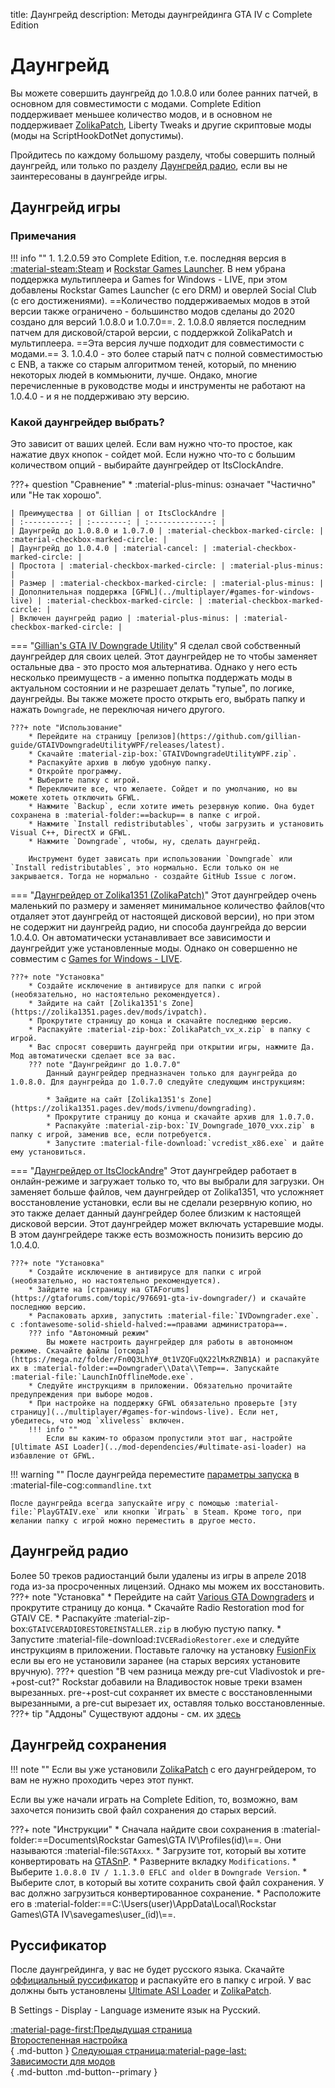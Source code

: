 title: Даунгрейд
description: Методы даунгрейдинга GTA IV с Complete Edition

# Даунгрейд
Вы можете совершить даунгрейд до 1.0.8.0 или более ранних патчей, в основном для совместимости с модами. Complete Edition поддерживает меньшее количество модов, и в основном не поддерживает [ZolikaPatch](essential-modding/zolikapatch.md), Liberty Tweaks и другие скриптовые моды (моды на ScriptHookDotNet допустимы).

Пройдитесь по каждому большому разделу, чтобы совершить полный даунгрейд, или только по разделу [Даунгрейд радио](#_4), если вы не заинтересованы в даунгрейде игры.

## Даунгрейд игры
### Примечания
!!! info ""
	1. 1.2.0.59 это Complete Edition, т.е. последняя версия в [:material-steam:Steam](https://store.steampowered.com/app/12210/) и [Rockstar Games Launcher](https://store.rockstargames.com/game/buy-grand-theft-auto-iv). В нем убрана поддержка мультиплеера и Games for Windows - LIVE, при этом добавлены Rockstar Games Launcher (с его DRM) и оверлей Social Club (с его достижениями). ==Количество поддерживаемых модов в этой версии также ограничено - большинство модов сделаны до 2020 создано для версий 1.0.8.0 и 1.0.7.0==.
	2. 1.0.8.0 является последним патчем для дисковой/старой версии, с поддержкой ZolikaPatch и мультиплеера. ==Эта версия лучше подходит для совместимости с модами.==
    3. 1.0.4.0 - это более старый патч с полной совместимостью с ENB, а также со старым алгоритмом теней, который, по мнению некоторых людей в коммьюнити, лучше. Ондако, многие перечисленные в руководстве моды и инструменты не работают на 1.0.4.0 - и я не поддерживаю эту версию.

### Какой даунгрейдер выбрать?
Это зависит от ваших целей. Если вам нужно что-то простое, как нажатие двух кнопок - сойдет мой. Если нужно что-то с большим количеством опций - выбирайте даунгрейдер от ItsClockAndre.

???+ question "Сравнение"
    * :material-plus-minus: означает "Частично" или "Не так хорошо".

    | Преимущества | от Gillian | от ItsClockAndre |
    | :----------: | :--------: | :--------------: |
    | Даунгрейд до 1.0.8.0 и 1.0.7.0 | :material-checkbox-marked-circle: | :material-checkbox-marked-circle: |
    | Даунгрейд до 1.0.4.0 | :material-cancel: | :material-checkbox-marked-circle: |
    | Простота | :material-checkbox-marked-circle: | :material-plus-minus: |
    | Размер | :material-checkbox-marked-circle: | :material-plus-minus: |
    | Дополнительная поддержка [GFWL](../multiplayer/#games-for-windows-live) | :material-checkbox-marked-circle: | :material-checkbox-marked-circle: |
    | Включен даунгрейд радио | :material-plus-minus: | :material-checkbox-marked-circle: |

=== "[Gillian's GTA IV Downgrade Utility](https://github.com/gillian-guide/GTAIVDowngradeUtilityWPF)"
    Я сделал свой собственный даунгрейдер для своих целей. Этот даунгрейдер не то чтобы заменяет остальные два - это просто моя альтернатива. Однако у него есть несколько преимуществ - а именно попытка поддержать моды в актуальном состоянии и не разрешает делать "тупые", по логике, даунгрейды. Вы также можете просто открыть его, выбрать папку и нажать `Downgrade`, не переключая ничего другого.

    ???+ note "Использование"
        * Перейдите на страницу [релизов](https://github.com/gillian-guide/GTAIVDowngradeUtilityWPF/releases/latest).
        * Скачайте :material-zip-box:`GTAIVDowngradeUtilityWPF.zip`.
        * Распакуйте архив в любую удобную папку.
        * Откройте программу.
        * Выберите папку с игрой.
        * Переключите все, что желаете. Сойдет и по умолчанию, но вы можете хотеть отключить GFWL.
        * Нажмите `Backup`, если хотите иметь резервную копию. Она будет сохранена в :material-folder:==backup== в папке с игрой.
        * Нажмите `Install redistributables`, чтобы загрузить и установить Visual C++, DirectX и GFWL.
        * Нажмите `Downgrade`, чтобы, ну, сделать даунгрейд.

        Инструмент будет зависать при использовании `Downgrade` или `Install redistributables`, это нормально. Если только он не закрывается. Тогда не нормально - создайте GitHub Issue с логом.

=== "[Даунгрейдер от Zolika1351 (ZolikaPatch)](https://zolika1351.pages.dev/mods/ivpatch)"
    Этот даунгрейдер очень маленький по размеру и заменяет минимальное количество файлов(что отдаляет этот даунгрейд от настоящей дисковой версии), но при этом не содержит ни даунгрейд радио, ни способа даунгрейда до версии 1.0.4.0. Он автоматически устанавливает все зависимости и даунгрейдит уже установленные моды. Однако он совершенно не совместим с [Games for Windows - LIVE](../multiplayer/#games-for-windows-live).

    ???+ note "Установка"
        * Создайте исключение в антивирусе для папки с игрой (необязательно, но настоятельно рекомендуется).
        * Зайдите на сайт [Zolika1351's Zone](https://zolika1351.pages.dev/mods/ivpatch).
        * Прокрутите страницу до конца и скачайте последнюю версию.
        * Распакуйте :material-zip-box:`ZolikaPatch_vx_x.zip` в папку с игрой.
        * Вас спросят совершить даунгрейд при открытии игры, нажмите Да. Мод автоматически сделает все за вас.
        ??? note "Даунгрейдинг до 1.0.7.0"
            Данный даунгрейдер предназначен только для даунгрейда до 1.0.8.0. Для даунгрейда до 1.0.7.0 следуйте следующим инструкциям:
            
            * Зайдите на сайт [Zolika1351's Zone](https://zolika1351.pages.dev/mods/ivmenu/downgrading).
            * Прокрутите страницу до конца и скачайте архив для 1.0.7.0. 
            * Распакуйте :material-zip-box:`IV_Downgrade_1070_vxx.zip` в папку с игрой, заменив все, если потребуется.
            * Запустите :material-file-download:`vcredist_x86.exe` и дайте ему установиться.

=== "[Даунгрейдер от ItsClockAndre](https://gtaforums.com/topic/976691-gta-iv-downgrader/)"
    Этот даунгрейдер работает в онлайн-режиме и загружает только то, что вы выбрали для загрузки. Он заменяет больше файлов, чем даунгрейдер от Zolika1351, что усложняет восстановление установки, если вы не сделали резервную копию, но это также делает данный даунгрейдер более близким к настоящей дисковой версии. Этот даунгрейдер может включать устаревшие моды. В этом даунгрейдере также есть возможность понизить версию до 1.0.4.0.

    ???+ note "Установка"
        * Создайте исключение в антивирусе для папки с игрой (необязательно, но настоятельно рекомендуется).
        * Зайдите на [страницу на GTAForums](https://gtaforums.com/topic/976691-gta-iv-downgrader/) и скачайте последнюю версию.
        * Распаковать архив, запустить :material-file:`IVDowngrader.exe`. с :fontawesome-solid-shield-halved:==правами администратора==.
        ??? info "Автономный режим"
            Вы можете настроить даунгрейдер для работы в автономном режиме. Скачайте файлы [отсюда](https://mega.nz/folder/Fn0Q3LhY#_0t1VZQFuQX22lMxRZNB1A) и распакуйте их в :material-folder:==Downgrader\\Data\\Temp==. Запускайте :material-file:`LaunchInOfflineMode.exe`.
        * Следуйте инструкциям в приложении. Обязательно прочитайте предупреждения при выборе модов.
        * При настройке на поддержку GFWL обязательно проверьте [эту страницу](../multiplayer/#games-for-windows-live). Если нет, убедитесь, что мод `xliveless` включен.
        !!! info ""
            Если вы каким-то образом пропустили этот шаг, настройте [Ultimate ASI Loader](../mod-dependencies/#ultimate-asi-loader) на избавление от GFWL.

!!! warning ""
    После даунгрейда переместите [параметры запуска](additional-setup.md) в :material-file-cog:`commandline.txt`

    После даунгрейда всегда запускайте игру с помощью :material-file:`PlayGTAIV.exe` или кнопки `Играть` в Steam. Кроме того, при желании папку с игрой можно переместить в другое место.

## Даунгрейд радио
Более 50 треков радиостанций были удалены из игры в апреле 2018 года из-за просроченных лицензий. Однако мы можем их восстановить.
???+ note "Установка"
    * Перейдите на сайт [Various GTA Downgraders](http://downgraders.rockstarvision.com/) и прокрутите страницу до конца.
    * Скачайте Radio Restoration mod for GTAIV CE.
    * Распакуйте :material-zip-box:`GTAIVCERADIORESTOREINSTALLER.zip` в любую пустую папку.
    * Запустите :material-file-download:`IVCERadioRestorer.exe` и следуйте инструкциям в приложении. Поставьте галочку на установку [FusionFix](essential-modding/fusionfix.md) если вы его не установили заранее (на старых версиях установите вручную).
    ???+ question "В чем разница между pre-cut Vladivostok и pre-+post-cut?"
        Rockstar добавили на Владивосток новые треки взамен вырезанных. pre-+post-cut сохраняет их вместе с восстановленными вырезанными, а pre-cut вырезает их, оставляя только восстановленные.
    ???+ tip "Аддоны"
        Существуют аддоны - см. их [здесь](https://www.nexusmods.com/gta4/mods/234?tab=files)

## Даунгрейд сохранения
!!! note ""
    Если вы уже установили [ZolikaPatch](essential-modding/zolikapatch.md) с его даунгрейдером, то вам не нужно проходить через этот пункт.

Если вы уже начали играть на Complete Edition, то, возможно, вам захочется понизить свой файл сохранения до старых версий.

???+ note "Инструкции"
    * Сначала найдите свои сохранения в :material-folder:==Documents\Rockstar Games\GTA IV\Profiles\(id)\\==. Они называются :material-file:`SGTAxxx`.
    * Загрузите тот, который вы хотите конвертировать на [GTASnP](https://gtasnp.com/).
    * Разверните вкладку `Modifications`.
    * Выберите `1.0.8.0 IV / 1.1.3.0 EFLC and older` в `Downgrade Version`.
    * Выберите слот, в который вы хотите сохранить свой файл сохранения. У вас должно загрузиться конвертированное сохранение.
    * Расположите его в :material-folder:==C:\Users\(user)\AppData\Local\Rockstar Games\GTA IV\savegames\user_(id)\\==.

## Руссификатор
После даунгрейдинга, у вас не будет русского языка. Скачайте [оффициальный руссификатор](https://drive.google.com/file/d/1GbOA3CBAQGgXW6SjODzd8G8Cj-a8G6dt/view?usp=drive_link) и распакуйте его в папку с игрой. У вас должны быть установлены [Ultimate ASI Loader](../extras/modloading/#ultimate-asi-loader) и [ZolikaPatch](essential-modding/zolikapatch.md).

В Settings - Display - Language измените язык на Русский.

[:material-page-first:Предыдущая страница <br>Второстепенная настройка</br>](additional-setup.md){ .md-button } [Следующая страница:material-page-last: <br>Зависимости для модов</br>](mod-dependencies.md){ .md-button .md-button--primary }